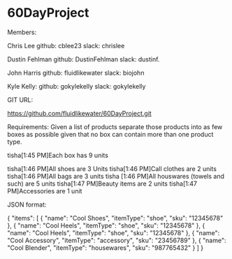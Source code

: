 60DayProject
============
Members:

Chris Lee
github: cblee23
slack: chrislee

Dustin Fehlman
github: DustinFehlman
slack: dustinf.

John Harris
github: fluidlikewater
slack: biojohn

Kyle Kelly:
github: gokylekelly
slack: gokylekelly

GIT URL:

https://github.com/fluidlikewater/60DayProject.git

Requirements:
Given a list of products separate those products into as few boxes as possible given that no box can contain more than one product type.

tisha[1:45 PM]Each box has 9 units

tisha[1:46 PM]All shoes are 3 Units
tisha[1:46 PM]Call clothes are 2 units
tisha[1:46 PM]All bags are 3 units
tisha [1:46 PM]All houswares (towels and such) are 5 units
tisha[1:47 PM]Beauty items are 2 units
tisha[1:47 PM]Accessories are 1 unit


JSON format:

{
   "items": [
       {
           "name": "Cool Shoes",
           "itemType": "shoe",
           "sku": "12345678"
       },
       {
           "name": "Cool Heels",
           "itemType": "shoe",
           "sku": "12345678"
       },
       {
           "name": "Cool Heels",
           "itemType": "shoe",
           "sku": "12345678"
       },
       {
           "name": "Cool Accessory",
           "itemType": "accessory",
           "sku": "23456789"
       },
       {
           "name": "Cool Blender",
           "itemType": "housewares",
           "sku": "987765432"
       }
   ]
}
